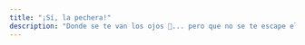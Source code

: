 ```yaml
---
title: "¡Sí, la pechera!"
description: "Donde se te van los ojos 👀... pero que no se te escape el mensaje ✨"
---
```



